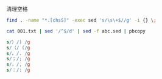 清理空格

```bash
find . -name "*.[chsS]" -exec sed 's/\s\+$//g' -i {} \;

cat 001.txt | sed '/^$/d' | sed -f abc.sed | pbcopy
```

```sed
s/）/) /g
s/（/ (/g
s/。/. /g
s/；/; /g
s/，/, /g
s/：/: /g
```
